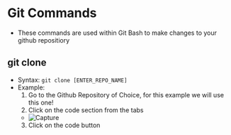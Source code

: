 # Git Commands
- These commands are used within Git Bash to make changes to your github repositiory

## git clone
- Syntax: `git clone [ENTER_REPO_NAME]`
- Example:
  1. Go to the Github Repository of Choice, for this example we will use this one!
  2. Click on the code section from the tabs
  - ![Capture](https://user-images.githubusercontent.com/44104800/163730220-71e0ee17-2eed-400c-9184-d14ce66ce5db.PNG)
  3. Click on the code button 
```
```
